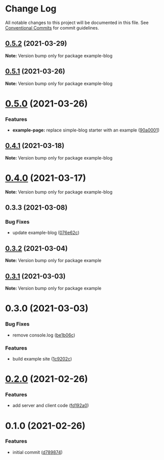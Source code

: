 # Change Log

All notable changes to this project will be documented in this file.
See [Conventional Commits](https://conventionalcommits.org) for commit guidelines.

## [0.5.2](https://github.com/arshad/next-mdx/compare/example-blog@0.5.1...example-blog@0.5.2) (2021-03-29)

**Note:** Version bump only for package example-blog





## [0.5.1](https://github.com/arshad/next-mdx/compare/example-blog@0.5.0...example-blog@0.5.1) (2021-03-26)

**Note:** Version bump only for package example-blog





# [0.5.0](https://github.com/arshad/next-mdx/compare/example-blog@0.4.1...example-blog@0.5.0) (2021-03-26)


### Features

* **example-page:** replace simple-blog starter with an example ([90a0001](https://github.com/arshad/next-mdx/commit/90a0001175f3c10ea09155f28916023c5d2c7524))





## [0.4.1](https://github.com/arshad/next-mdx/compare/example-blog@0.4.0...example-blog@0.4.1) (2021-03-18)

**Note:** Version bump only for package example-blog





# [0.4.0](https://github.com/arshad/next-mdx/compare/example-blog@0.3.3...example-blog@0.4.0) (2021-03-17)

**Note:** Version bump only for package example-blog





## 0.3.3 (2021-03-08)


### Bug Fixes

* update example-blog ([076e62c](https://github.com/arshad/next-mdx/commit/076e62c0afdabada4342c738946f0196ff8b01f8))





## [0.3.2](https://github.com/arshad/next-mdx/compare/example@0.3.1...example@0.3.2) (2021-03-04)

**Note:** Version bump only for package example





## [0.3.1](https://github.com/arshad/next-mdx/compare/example@0.3.0...example@0.3.1) (2021-03-03)

**Note:** Version bump only for package example





# 0.3.0 (2021-03-03)


### Bug Fixes

* remove console.log ([be1b06c](https://github.com/arshad/next-mdx/commit/be1b06c02bcc512df01c7e71473c53518893a112))


### Features

* build example site ([1c9202c](https://github.com/arshad/next-mdx/commit/1c9202cf6cab806e79a2149e75508b90a02ebb51))





# [0.2.0](https://github.com/arshad/next-mdx/compare/example-site@0.1.0...example-site@0.2.0) (2021-02-26)


### Features

* add server and client code ([fd192a0](https://github.com/arshad/next-mdx/commit/fd192a0dbeb9d94c0b3890c1751788560fd07c8d))





# 0.1.0 (2021-02-26)


### Features

* initial commit ([d789874](https://github.com/arshad/next-mdx/commit/d789874a84f9f6fdd197133be32b4d8bf8fa95dc))

